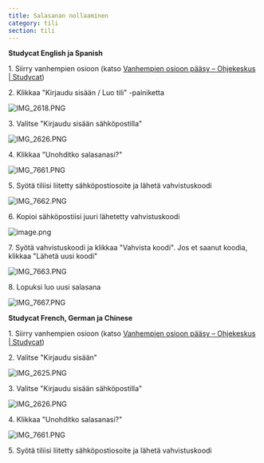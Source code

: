 ```yaml
---
title: Salasanan nollaaminen
category: tili
section: tili
---
```

 


**Studycat English ja Spanish**


1\. Siirry vanhempien osioon (katso [Vanhempien osioon pääsy – Ohjekeskus \| Studycat](https://help.studycat.com/hc/en-us/articles/34518228622105/preview/eyJhbGciOiJIUzI1NiJ9.eyJpZCI6MzQ1MTgyMjg2MjIxMDUsImV4cCI6MTcyMDQxMjU1MX0.8DEe5gqzcwGhn9YtGOdFZJbwEjnL1d_JV4GHmWuDeF8))


2\. Klikkaa "Kirjaudu sisään / Luo tili" -painiketta


![IMG_2618.PNG](https://help.studycat.com/hc/article_attachments/34482878992025)


3\. Valitse "Kirjaudu sisään sähköpostilla"


![IMG_2626.PNG](https://help.studycat.com/hc/article_attachments/34482878995737)


4\. Klikkaa "Unohditko salasanasi?"


![IMG_7661.PNG](https://help.studycat.com/hc/article_attachments/34469007160729)


5\. Syötä tiliisi liitetty sähköpostiosoite ja lähetä vahvistuskoodi


![IMG_7662.PNG](https://help.studycat.com/hc/article_attachments/34469007168281)


6\. Kopioi sähköpostiisi juuri lähetetty vahvistuskoodi


![image.png](https://help.studycat.com/hc/article_attachments/34469007171481)


7\. Syötä vahvistuskoodi ja klikkaa "Vahvista koodi". Jos et saanut koodia, klikkaa "Lähetä uusi koodi"


![IMG_7663.PNG](https://help.studycat.com/hc/article_attachments/34469007173273)


8\. Lopuksi luo uusi salasana


![IMG_7667.PNG](https://help.studycat.com/hc/article_attachments/34469053229337)


 


**Studycat French, German ja Chinese**


1\. Siirry vanhempien osioon (katso [Vanhempien osioon pääsy – Ohjekeskus \| Studycat](https://help.studycat.com/hc/en-us/articles/34518228622105/preview/eyJhbGciOiJIUzI1NiJ9.eyJpZCI6MzQ1MTgyMjg2MjIxMDUsImV4cCI6MTcyMDQxMjU1MX0.8DEe5gqzcwGhn9YtGOdFZJbwEjnL1d_JV4GHmWuDeF8))


2\. Valitse "Kirjaudu sisään"


![IMG_2625.PNG](https://help.studycat.com/hc/article_attachments/34482879039257)


3\. Valitse "Kirjaudu sisään sähköpostilla"


![IMG_2626.PNG](https://help.studycat.com/hc/article_attachments/34482878995737)


4\. Klikkaa "Unohditko salasanasi?"


![IMG_7661.PNG](https://help.studycat.com/hc/article_attachments/34469007160729)


5\. Syötä tiliisi liitetty sähköpostiosoite ja lähetä vahvistuskoodi
